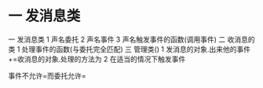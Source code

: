 # 一 发消息类


一 发消息类
1 声名委托
2 声名事件
3 声名触发事件的函数(调用事件)
二 收消息的类
1 处理事件的函数(与委托完全匹配)
三 管理类()
1 发消息的对象.出来他的事件+=收消息的对象.处理的方法为
2 在适当的情况下触发事件

事件不允许=而委托允许=

